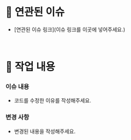 # 🔗 연관된 이슈

- [연관된 이슈 링크](이슈 링크를 이곳에 넣어주세요.)

<br/>

# 📗 작업 내용

### 이슈 내용

- 코드를 수정한 이유를 작성해주세요.

### 변경 사항

- 변경된 내용을 작성해주세요.

<br/>

